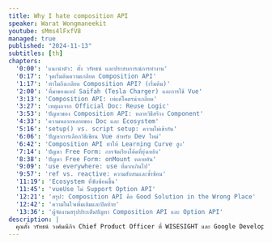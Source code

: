 ```yaml
---
title: Why I hate composition API
speaker: Warat Wongmaneekit
youtube: sMms4lFxfV8
managed: true
published: "2024-11-13"
subtitles: [th]
chapters:
  '0:00': 'แนะนำตัว: ตั้ง วรัทธน์ และประสบการณ์การทำงาน'
  '0:17': 'จุดเริ่มต้นความเกลียด Composition API'
  '1:17': 'ทำไมถึงเกลียด Composition API? (เริ่มต้น)'
  '2:00': 'ที่มาของแอป Saifah (Tesla Charger) และการใช้ Vue'
  '3:13': 'Composition API: เท่แต่โคตรน่าเกลียด'
  '3:27': 'เหตุผลจาก Official Doc: Reuse Logic'
  '3:53': 'ปัญหาของ Composition API: หลายวิธีสร้าง Component'
  '4:33': 'ความหลากหลายของ Doc และ Ecosystem'
  '5:16': 'setup() vs. script setup: ความไม่เข้ากัน'
  '6:06': 'ปัญหาการเลือกวิธีเขียน Vue สำหรับ Dev ใหม่'
  '6:42': 'Composition API ทำให้ Learning Curve สูง'
  '7:14': 'ปัญหา Free Form: การจัดเรียงโค้ดที่ยุ่งเหยิง'
  '8:38': 'ปัญหา Free Form: onMount หลายอัน'
  '9:09': 'use everywhere: use ที่มากเกินไป'
  '9:57': 'ref vs. reactive: ความสับสนและซ้ำซ้อน'
  '11:19': 'Ecosystem ที่ซับซ้อนขึ้น'
  '11:45': 'vueUse ไม่ Support Option API'
  '12:21': 'สรุป: Composition API คือ Good Solution in the Wrong Place'
  '12:42': 'ความในใจเพิ่มเติมและปิดท้าย'
  '13:36': 'ผู้จัดงานสรุปประเด็นปัญหา Composition API และ Option API'
description: |
  คุณตั้ง วรัทธน์ วงศ์มณีกิจ Chief Product Officer ที่ WISESIGHT และ Google Developer Expert ด้าน web technology มาแชร์ประสบการณ์ตรงกับ Composition API ใน Vue.js ที่เขา "โคตรเกลียด"  จากการพัฒนาแอปพลิเคชันส่วนตัวด้วย Vue 3 เขาพบปัญหาหลายอย่าง ตั้งแต่ความซับซ้อนของการใช้งาน  การเรียนรู้ที่ยากขึ้น  และความไม่เป็นระเบียบของโค้ด  มาร่วมฟังมุมมองที่แตกต่าง พร้อมเหตุผลที่ทำให้เขา "เกลียด" Composition API และปัญหาที่พบเจอระหว่างการใช้งานจริง  รวมถึงข้อสังเกตเกี่ยวกับ ecosystem ของ Vue ที่เปลี่ยนแปลงไป  สำหรับใครที่กำลังใช้งาน Vue.js หรือสนใจ framework นี้  วิดีโอนี้จะทำให้คุณเห็นอีกมุมมองหนึ่งที่น่าสนใจ
---
```

